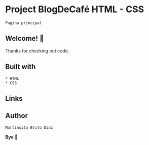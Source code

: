 # Project BlogDeCafé HTML - CSS


    Pagina principal




## Welcome! 👋

Thanks for checking out code.

## Built with
    * HTML
    * CSS

## Links


## Author

    Martinsito Brito Diaz

**Bye** 🚀